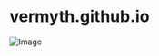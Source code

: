 # vermyth.github.io
![Image](https://github.com/user-attachments/assets/16694e7e-f2a2-4fa8-be76-05753a9e0ae2)
